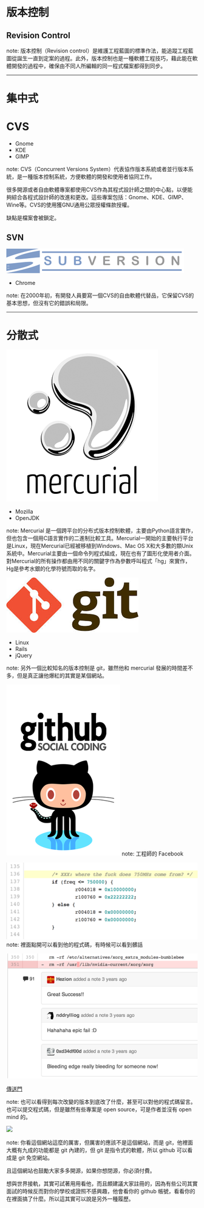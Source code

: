 # 版本控制
## Revision Control
note: 版本控制（Revision control）是維護工程藍圖的標準作法，能追蹤工程藍圖從誕生一直到定案的過程。此外，版本控制也是一種軟體工程技巧，藉此能在軟體開發的過程中，確保由不同人所編輯的同一程式檔案都得到同步。

---

# 集中式


# CVS

- Gnome <!-- .element: class="fragment" -->
- KDE <!-- .element: class="fragment" -->
- GIMP <!-- .element: class="fragment" -->

note: CVS（Concurrent Versions System）代表協作版本系統或者並行版本系統，是一種版本控制系統，方便軟體的開發和使用者協同工作。

很多開源或者自由軟體專案都使用CVS作為其程式設計師之間的中心點，以便能夠綜合各程式設計師的改進和更改。這些專案包括：Gnome、KDE、GIMP、Wine等。CVS的使用獲GNU通用公眾授權條款授權。

缺點是檔案會被鎖定。


## SVN
![](img/svn.png)

- Chrome <!-- .element: class="fragment" -->

note: 在2000年初，有開發人員要寫一個CVS的自由軟體代替品，它保留CVS的基本思想，但沒有它的錯誤和局限。

---

# 分散式


![](img/hg.png)

- Mozilla <!-- .element: class="fragment" -->
- OpenJDK <!-- .element: class="fragment" -->

note: Mercurial 是一個跨平台的分布式版本控制軟體，主要由Python語言實作，但也包含一個用C語言實作的二進制比較工具。Mercurial一開始的主要執行平台是Linux，現在Mercurial已經被移植到Windows、Mac OS X和大多數的類Unix系統中。Mercurial主要由一個命令列程式組成，現在也有了圖形化使用者介面。對Mercurial的所有操作都由用不同的關鍵字作為參數呼叫程式「hg」來實作，Hg是參考水銀的化學符號而取的名字。


![](img/git.jpg)

- Linux <!-- .element: class="fragment" -->
- Rails <!-- .element: class="fragment" -->
- jQuery <!-- .element: class="fragment" -->

note: 另外一個比較知名的版本控制是 git，雖然他和 mercurial 發展的時間差不多，但是真正讓他爆紅的其實是某個網站。


![](img/github.png)
note: 工程師的 Facebook


<!-- .slide: data-background="img/github-2.png" -->
![](img/code.png) <!-- .element: class="fragment" -->
note: 裡面點開可以看到他的程式碼，有時候可以看到髒話


<!-- .slide: data-background="img/github-2.png" -->

![](img/code-2.png)

[傳送門](https://github.com/MrMEEE/bumblebee-Old-and-abbandoned/commit/a047be85247755cdbe0acce6f1dafc8beb84f2ac)
<!-- .element: class="fragment" -->

note: 也可以看得到每次改變的版本到底改了什麼，甚至可以對他的程式碼留言。也可以提交程式碼，但是雖然有些專案是 open source，可是作者並沒有 open mind 的。


<!-- .slide: data-background="img/github-2.png" -->

![](img/codemirror.png)

note: 你看這個網站這麼的厲害，但厲害的應該不是這個網站，而是 git，他裡面大概有九成的功能都是 git 內建的，但 git 是指令式的軟體，所以 github 可以看成是 git 免空網站。

且這個網站也鼓勵大家多多開源，如果你想閉源，你必須付費。

想與世界接軌，其實可試著用用看他，而且頗建議大家註冊的，因為有些公司其實面試的時候反而對你的學校或證照不感興趣，他會看你的 github 帳號，看看你的在裡面搞了什麼。所以這其實可以說是另外一種履歷。